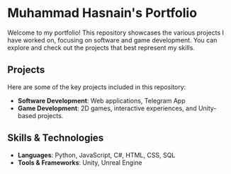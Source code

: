 # Muhammad Hasnain's Portfolio

Welcome to my portfolio! This repository showcases the various projects I have worked on, focusing on software and game development. You can explore and check out the projects that best represent my skills.

## Projects

Here are some of the key projects included in this repository:

- **Software Development**: Web applications, Telegram App
- **Game Development**: 2D games, interactive experiences, and Unity-based projects.

## Skills & Technologies

- **Languages**: Python, JavaScript, C#, HTML, CSS, SQL
- **Tools & Frameworks**: Unity, Unreal Engine

